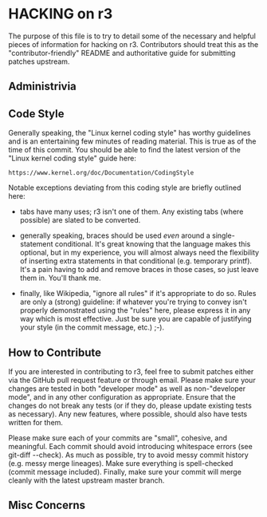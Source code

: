# HACKING on r3

The purpose of this file is to try to detail some of the necessary and helpful
pieces of information for hacking on r3. Contributors should treat this as the
"contributor-friendly" README and authoritative guide for submitting patches
upstream.


## Administrivia

## Code Style

Generally speaking, the "Linux kernel coding style" has worthy guidelines and
is an entertaining few minutes of reading material. This is true as of the time
of this commit. You should be able to find the latest version of the "Linux
kernel coding style" guide here:

    https://www.kernel.org/doc/Documentation/CodingStyle

Notable exceptions deviating from this coding style are briefly outlined here:

* tabs have many uses; r3 isn't one of them. Any existing tabs (where possible)
  are slated to be converted.

* generally speaking, braces should be used _even_ around a single-statement
  conditional. It's great knowing that the language makes this optional, but in
  my experience, you will almost always need the flexibility of inserting extra
  statements in that conditional (e.g. temporary printf). It's a pain having to
  add and remove braces in those cases, so just leave them in. You'll thank me.

* finally, like Wikipedia, "ignore all rules" if it's appropriate to do so.
  Rules are only a (strong) guideline: if whatever you're trying to convey
  isn't properly demonstrated using the "rules" here, please express it in any
  way which is most effective. Just be sure you are capable of justifying your
  style (in the commit message, etc.) ;-).

## How to Contribute

If you are interested in contributing to r3, feel free to submit patches either
via the GitHub pull request feature or through email. Please make sure your
changes are tested in both "developer mode" as well as non-"developer mode",
and in any other configuration as appropriate. Ensure that the changes do not
break any tests (or if they do, please update existing tests as necessary). Any
new features, where possible, should also have tests written for them.

Please make sure each of your commits are "small", cohesive, and meaningful.
Each commit should avoid introducing whitespace errors (see git-diff --check).
As much as possible, try to avoid messy commit history (e.g. messy merge
lineages). Make sure everything is spell-checked (commit message included).
Finally, make sure your commit will merge cleanly with the latest upstream
master branch.

## Misc Concerns
